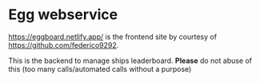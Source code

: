 # Egg webservice

https://eggboard.netlify.app/ is the frontend site by courtesy of https://github.com/federico9292. 

This is the backend to manage ships leaderboard. **Please** do not abuse of this (too many calls/automated calls without a purpose)
